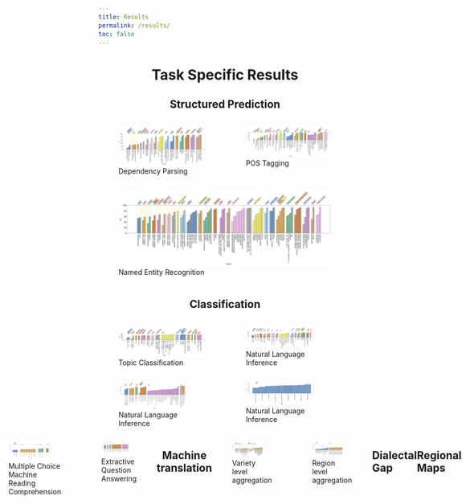 ```yaml
---
title: Results
permalink: /results/
toc: false
---
```




<h1 style="text-align: center;">Task Specific Results</h1>

<h2 style="text-align: center;">Structured Prediction</h2>


<div style="display: flex; justify-content: center; width: 100%;">
<figure>
    <img src="../assets/theme/images/dep.png" style="width: 100%; height: auto; margin-right: 20px;">
    <figcaption>Dependency Parsing</figcaption>
</figure>
<figure>
    <img src="../assets/theme/images/pos.png" style="width: 100%; height: auto;">
    <figcaption>POS Tagging</figcaption>
</figure>
</div>

<div style="display: flex; justify-content: center; width: 100%;">
<figure>
    <img src="../assets/theme/images/ner.png" style="width: 100%; height: auto;">
    <figcaption>Named Entity Recognition</figcaption>
</figure>
</div>

<h2 style="text-align: center;">Classification</h2>


<div style="display: flex; justify-content: center; width: 100%;">
<figure>
    <img src="../assets/theme/images/topic.png" style="width: 100%; height: auto; margin-right: 20px;">
    <figcaption>Topic Classification</figcaption>
</figure>
<figure>
    <img src="../assets/theme/images/nli.png" style="width: 80%; height: auto;">
    <figcaption>Natural Language Inference</figcaption>
</figure>
</div>


<div style="display: flex; justify-content: center; width: 100%;">
<figure>
    <img src="../assets/theme/images/di.png" style="width: 80%; height: auto; margin-right: 20px;">
    <figcaption>Natural Language Inference</figcaption>
</figure>
<figure>
    <img src="../assets/theme/images/sc.png" style="width: 80%; height: auto;">
    <figcaption>Natural Language Inference</figcaption>
</figure>
</div>


<div style="display: flex; justify-content: center; width: 100%;">

<div style="display: flex; justify-content: center;">
<figure>
    <img src="../assets/theme/images/rcmc.png" style="width: 80%; height: auto; margin-right: 20px;">
    <figcaption>Multiple Choice Machine Reading Comprehension</figcaption>
</figure>
<figure>
    <img src="../assets/theme/images/sdqa-test.png" style="width: 80%; height: auto;">
    <figcaption>Extractive Question Answering</figcaption>
</figure>
</div>

<h2 style="text-align: center;">Machine translation</h2>

<div style="display: flex; justify-content: center; width: 100%;">
<figure>
    <img src="../assets/theme/images/mt-dialect.png" style="width: 80%; height: auto; margin-right: 20px;">
    <figcaption>Variety level aggregation</figcaption>
</figure>
<figure>
    <img src="../assets/theme/images/mt-region.png" style="width: 80%; height: auto;">
    <figcaption>Region level aggregation</figcaption>
</figure>
</div>



## Dialectal Gap


## Regional Maps
